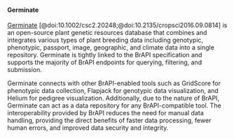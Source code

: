 #### Germinate

<!-- Sebastian R -->
[Germinate](https://ics.hutton.ac.uk/get-germinate/) [@doi:10.1002/csc2.20248;@doi:10.2135/cropsci2016.09.0814] is an open-source plant genetic resources database that combines and integrates various types of plant breeding data including genotypic, phenotypic, passport, image, geographic, and climate data into a single repository. 
Germinate is tightly linked to the BrAPI specification and supports the majority of BrAPI endpoints for querying, filtering, and submission.

Germinate connects with other BrAPI-enabled tools such as GridScore for phenotypic data collection, Flapjack for genotypic data visualization, and Helium for pedigree visualization. 
Additionally, due to the nature of BrAPI, Germinate can act as a data repository for any BrAPI-compatible tool. 
The interoperability provided by BrAPI reduces the need for manual data handling, providing the direct benefits of faster data processing, fewer human errors, and improved data security and integrity.
